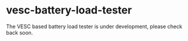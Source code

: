 # vesc-battery-load-tester
The VESC based battery load tester is under development, please check back soon.
